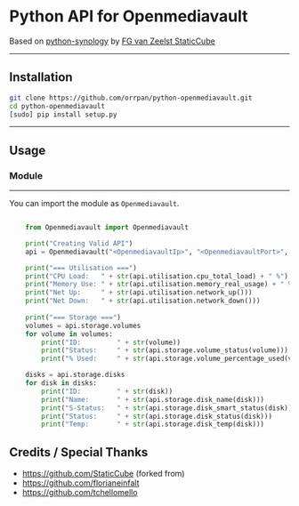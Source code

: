 # Python API for Openmediavault

Based on [python-synology](https://github.com/StaticCube/python-synology) by [FG van Zeelst StaticCube](https://github.com/StaticCube/)

-----
## Installation
```sh
git clone https://github.com/orrpan/python-openmediavault.git
cd python-openmediavault
[sudo] pip install setup.py
```
-----
## Usage

### Module
------

You can import the module as `Openmediavault`.

```python

    from Openmediavault import Openmediavault

    print("Creating Valid API")
    api = Openmediavault("<OpenmediavaultIp>", "<OpenmediavaultPort>", "<Username>", "<Password>")

    print("=== Utilisation ===")
    print("CPU Load:   " + str(api.utilisation.cpu_total_load) + " %")
    print("Memory Use: " + str(api.utilisation.memory_real_usage) + " %")
    print("Net Up:     " + str(api.utilisation.network_up()))
    print("Net Down:   " + str(api.utilisation.network_down()))
    
    print("=== Storage ===")
    volumes = api.storage.volumes
    for volume in volumes:
        print("ID:         " + str(volume))
        print("Status:     " + str(api.storage.volume_status(volume)))
        print("% Used:     " + str(api.storage.volume_percentage_used(volume)) + " %")

    disks = api.storage.disks
    for disk in disks:
        print("ID:         " + str(disk))
        print("Name:       " + str(api.storage.disk_name(disk)))
        print("S-Status:   " + str(api.storage.disk_smart_status(disk)))
        print("Status:     " + str(api.storage.disk_status(disk)))
        print("Temp:       " + str(api.storage.disk_temp(disk)))
```

## Credits / Special Thanks
- https://github.com/StaticCube (forked from)
- https://github.com/florianeinfalt
- https://github.com/tchellomello
